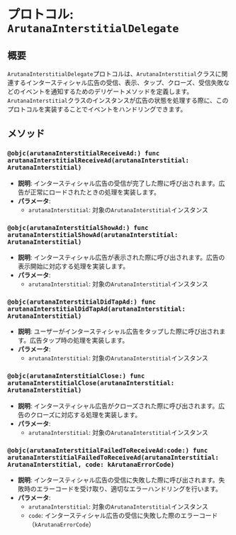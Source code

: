# プロトコル: `ArutanaInterstitialDelegate`

## 概要
`ArutanaInterstitialDelegate`プロトコルは、`ArutanaInterstitial`クラスに関連するインタースティシャル広告の受信、表示、タップ、クローズ、受信失敗などのイベントを通知するためのデリゲートメソッドを定義します。`ArutanaInterstitial`クラスのインスタンスが広告の状態を処理する際に、このプロトコルを実装することでイベントをハンドリングできます。

## メソッド

### `@objc(arutanaInterstitialReceiveAd:) func arutanaInterstitialReceiveAd(arutanaInterstitial: ArutanaInterstitial)`
- **説明**: インタースティシャル広告の受信が完了した際に呼び出されます。広告が正常にロードされたときの処理を実装します。
- **パラメータ**:
  - `arutanaInterstitial`: 対象の`ArutanaInterstitial`インスタンス

### `@objc(arutanaInterstitialShowAd:) func arutanaInterstitialShowAd(arutanaInterstitial: ArutanaInterstitial)`
- **説明**: インタースティシャル広告が表示された際に呼び出されます。広告の表示開始に対応する処理を実装します。
- **パラメータ**:
  - `arutanaInterstitial`: 対象の`ArutanaInterstitial`インスタンス

### `@objc(arutanaInterstitialDidTapAd:) func arutanaInterstitialDidTapAd(arutanaInterstitial: ArutanaInterstitial)`
- **説明**: ユーザーがインタースティシャル広告をタップした際に呼び出されます。広告タップ時の処理を実装します。
- **パラメータ**:
  - `arutanaInterstitial`: 対象の`ArutanaInterstitial`インスタンス

### `@objc(arutanaInterstitialClose:) func arutanaInterstitialClose(arutanaInterstitial: ArutanaInterstitial)`
- **説明**: インタースティシャル広告がクローズされた際に呼び出されます。広告のクローズに対応する処理を実装します。
- **パラメータ**:
  - `arutanaInterstitial`: 対象の`ArutanaInterstitial`インスタンス

### `@objc(arutanaInterstitialFailedToReceiveAd:code:) func arutanaInterstitialFailedToReceiveAd(arutanaInterstitial: ArutanaInterstitial, code: kArutanaErrorCode)`
- **説明**: インタースティシャル広告の受信に失敗した際に呼び出されます。失敗時のエラーコードを受け取り、適切なエラーハンドリングを行います。
- **パラメータ**:
  - `arutanaInterstitial`: 対象の`ArutanaInterstitial`インスタンス
  - `code`: インタースティシャル広告の受信に失敗した際のエラーコード（`kArutanaErrorCode`）